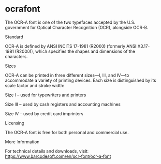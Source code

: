# ocrafont
The OCR-A font is one of the two typefaces accepted by the U.S. government for Optical Character Recognition (OCR), alongside OCR-B.

Standard

OCR-A is defined by ANSI INCITS 17-1981 (R2000) (formerly ANSI X3.17-1981 (R2000)), which specifies the shapes and dimensions of the characters.

Sizes

OCR-A can be printed in three different sizes—I, III, and IV—to accommodate a variety of printing devices. Each size is distinguished by its scale factor and stroke width:

Size I – used for typewriters and printers

Size III – used by cash registers and accounting machines

Size IV – used by credit card imprinters

Licensing

The OCR-A font is free for both personal and commercial use.

More Information

For technical details and downloads, visit:
https://www.barcodesoft.com/en/ocr-font/ocr-a-font
